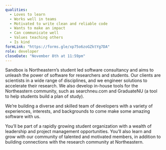 ```yaml
---
qualities:
  - Loves to learn
  - Works well in teams
  - Motivated to write clean and reliable code
  - Wants to make an impact
  - Can communicate well
  - Values teaching others
  - Is kind
formLink: "https://forms.gle/xp75o6zoGZktYg7DA"
role: developer
closeDate: "November 8th at 11:59pm"
---
```


Sandbox is Northeastern’s student led software consultancy and aims to unleash the power of software for researchers and students. Our clients are scientists in a wide range of disciplines, and we engineer solutions to accelerate their research. We also develop in-house tools for the Northeastern community, such as searchneu.com and GraduateNU (a tool to help students build a plan of study).

We’re building a diverse and skilled team of developers with a variety of experiences, interests, and backgrounds to come make some amazing software with us.

You’ll be part of a rapidly growing student organization with a wealth of leadership and project management opportunities. You’ll also learn and grow with our community of talented and motivated members, in addition to building connections with the research community at Northeastern.